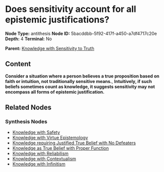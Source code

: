 # Does sensitivity account for all epistemic justifications?

**Node Type:** antithesis
**Node ID:** 5bacddbb-5f92-417f-a450-a7df4717c20e
**Depth:** 4
**Terminal:** No

**Parent:** [Knowledge with Sensitivity to Truth](knowledge-with-sensitivity-to-truth-synthesis-9311def5-6f1d-4b89-833f-0bc58d8d57eb.md)

## Content

**Consider a situation where a person believes a true proposition based on faith or intuition, not traditionally sensitive means.**, **Intuitively, if such beliefs sometimes count as knowledge, it suggests sensitivity may not encompass all forms of epistemic justification.**

## Related Nodes

### Synthesis Nodes

- [Knowledge with Safety](knowledge-with-safety-synthesis-76196213-58cd-4633-bff5-bddb37f10f1a.md)
- [Knowledge with Virtue Epistemology](knowledge-with-virtue-epistemology-synthesis-4011969b-c51e-40ca-ab48-f95a317b182c.md)
- [Knowledge requiring Justified True Belief with No Defeaters](knowledge-requiring-justified-true-belief-with-no-defeaters-synthesis-9948b4c8-0e26-4a28-b708-fb86151197e5.md)
- [Knowledge as True Belief with Proper Function](knowledge-as-true-belief-with-proper-function-synthesis-c47afd09-982b-4f00-be32-62d0145c73d8.md)
- [Knowledge with Reliabilism](knowledge-with-reliabilism-synthesis-19d6bdb0-e79d-4094-8924-abc20dd894df.md)
- [Knowledge with Contextualism](knowledge-with-contextualism-synthesis-32282f3a-6aca-449c-94f1-902bbbcbc274.md)
- [Knowledge with Infinitism](knowledge-with-infinitism-synthesis-a4f75bc2-2800-4ab5-a9b2-7b0faa8d7a5b.md)
